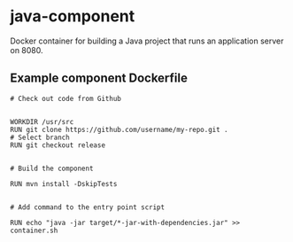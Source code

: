 # java-component

Docker container for building a Java project that runs an application server on 8080.

## Example component Dockerfile

```
# Check out code from Github


WORKDIR /usr/src
RUN git clone https://github.com/username/my-repo.git .
# Select branch
RUN git checkout release


# Build the component

RUN mvn install -DskipTests


# Add command to the entry point script

RUN echo "java -jar target/*-jar-with-dependencies.jar" >> container.sh
